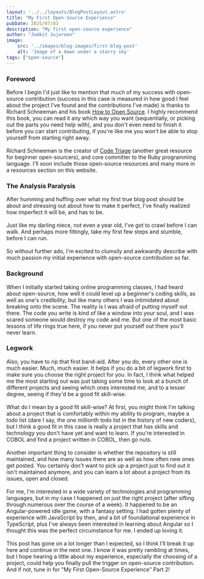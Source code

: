 ```yaml
---
layout: '../../layouts/BlogPostLayout.astro'
title: "My First Open-Source Experience"
pubDate: 2025/07/03
description: "My first open-source experience"
author: "Jomkit Jujaroen"
image: 
    src: '../images/blog-images/first-blog-post'
    alt: 'Image of a dawn under a starry sky'
tags: ["open-source"]
---
```

### Foreword
Before I begin I'd just like to mention that much of my success with open-source contribution (success in this case is measured in how good I feel about the project I've found and the contributions I've made) is thanks to Richard Schneeman and his book <ins>[How to Open Source](https://howtoopensource.dev/)</ins>. I highly recommend this book, you can read it any which way you want (sequentially, or picking out the parts you need help with), and you don't even need to finish it before you can start contributing, if you're like me you won't be able to stop yourself from starting right away.\
\
Richard Schneeman is the creator of <ins>[Code Triage](https://www.codetriage.com/)</ins> (another great resource for beginner open-sourcers), and core committer to the Ruby programming language. I'll soon include those open-source resources and many more in a resources section on this website.
### The Analysis Paralysis
After humming and huffing over what my first true blog post should be about and stressing out about how to make it perfect, I've finally realized how imperfect it will be, and has to be.\
\
Just like my darling niece, not even a year old, I've got to crawl before I can walk. And perhaps more fittingly, take my first few steps and stumble, before I can run.\
\
So without further ado, I'm excited to clumsily and awkwardly describe with much passion my initial experience with open-source contribution so far.

### Background
When I initially started taking online programming classes, I had heard about open-source, how well it could level up a beginner's coding skills, as well as one's credibility, but like many others I was intimidated about breaking onto the scene. The reality is I was afraid of putting myself out there. The code you write is kind of like a window into your soul, and I was scared someone would destroy my code and me. But one of the most basic lessons of life rings true here, if you never put yourself out there you'll never learn.

### Legwork
Also, you have to rip that first band-aid. After you do, every other one is much easier. Much, much easier. It helps if you do a bit of legwork first to make sure you choose the right project for you. In fact, I think what helped me the most starting out was just taking some time to look at a bunch of different projects and seeing which ones interested me, and to a lesser degree, seeing if they'd be a good fit skill-wise.\
\
What do I mean by a good fit skill-wise? At first, you might think I'm talking about a project that is comfortably within my ability to program, maybe a todo list (dare I say, the one millionth todo list in the history of new coders), but I think a good fit in this case is really a project that has skills and technology you don't have yet and want to learn. If you're interested in COBOL and find a project written in COBOL, then go nuts.\
\
Another important thing to consider is whether the repository is still maintained, and how many issues there are as well as how often new ones get posted. You certainly don't want to pick up a project just to find out it isn't maintained anymore, and you can learn a lot about a project from its issues, open and closed.\
\
For me, I'm interested in a wide variety of technologies and programming languages, but in my case I happened on just the right project (after sifting through numerous over the course of a week). It happened to be an Angular-powered idle game, with a fantasy setting. I had gotten plenty of experience with JavaScript by then, and a bit of foundational experience in TypeScript, plus I've always been interested in learning about Angular so I thought this was the perfect circumstance for me. I ended up loving it.\
\
This post has gone on a lot longer than I expected, so I think I'll break it up here and continue in the next one. I know it was pretty rambling at times, but I hope hearing a little about my experience, especially the choosing of a project, could help you finally pull the trigger on open-source contribution. And if not, tune in for "My First Open-Source Experience" Part 2!